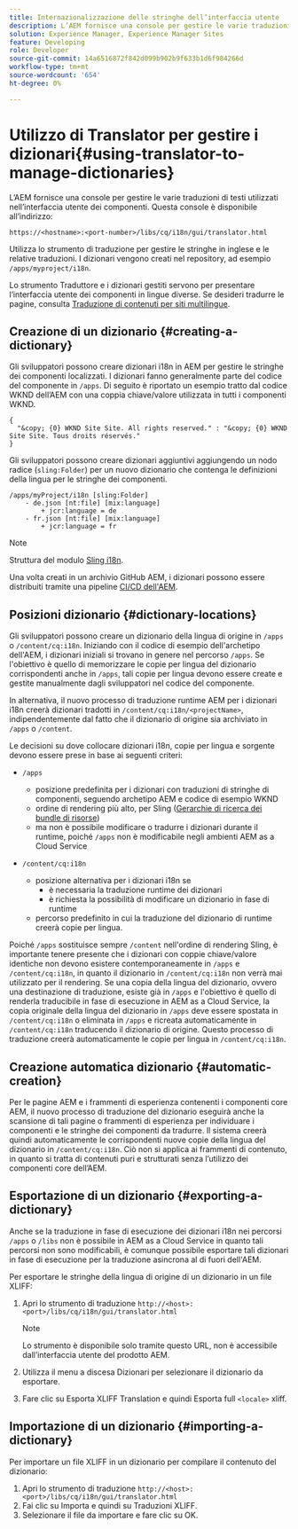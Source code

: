 ```yaml
---
title: Internazionalizzazione delle stringhe dell’interfaccia utente
description: L’AEM fornisce una console per gestire le varie traduzioni di testi utilizzati nell’interfaccia utente dei componenti.
solution: Experience Manager, Experience Manager Sites
feature: Developing
role: Developer
source-git-commit: 14a6516872f842d099b902b9f633b1d6f984266d
workflow-type: tm+mt
source-wordcount: '654'
ht-degree: 0%

---
```



# Utilizzo di Translator per gestire i dizionari{#using-translator-to-manage-dictionaries}

L’AEM fornisce una console per gestire le varie traduzioni di testi utilizzati nell’interfaccia utente dei componenti. Questa console è disponibile all’indirizzo:

`https://<hostname>:<port-number>/libs/cq/i18n/gui/translator.html`

Utilizza lo strumento di traduzione per gestire le stringhe in inglese e le relative traduzioni. I dizionari vengono creati nel repository, ad esempio `/apps/myproject/i18n`.

Lo strumento Traduttore e i dizionari gestiti servono per presentare l’interfaccia utente dei componenti in lingue diverse. Se desideri tradurre le pagine, consulta [Traduzione di contenuti per siti multilingue](/help/sites-cloud/administering/translation/overview.md).

## Creazione di un dizionario {#creating-a-dictionary}

Gli sviluppatori possono creare dizionari i18n in AEM per gestire le stringhe dei componenti localizzati. I dizionari fanno generalmente parte del codice del componente in `/apps`. Di seguito è riportato un esempio tratto dal codice WKND dell’AEM con una coppia chiave/valore utilizzata in tutti i componenti WKND.

```
{
  "&copy; {0} WKND Site Site. All rights reserved." : "&copy; {0} WKND Site Site. Tous droits réservés."
}
```

Gli sviluppatori possono creare dizionari aggiuntivi aggiungendo un nodo radice (`sling:Folder`) per un nuovo dizionario che contenga le definizioni della lingua per le stringhe dei componenti.

```shell
/apps/myProject/i18n [sling:Folder]
    - de.json [nt:file] [mix:language]
        + jcr:language = de
    - fr.json [nt:file] [mix:language]
        + jcr:language = fr
```

>[!NOTE]
>
>Struttura del modulo [Sling i18n](https://sling.apache.org/site/internationalization-support.html).

Una volta creati in un archivio GitHub AEM, i dizionari possono essere distribuiti tramite una pipeline [CI/CD dell&#39;AEM](/help/implementing/cloud-manager/configuring-pipelines/introduction-ci-cd-pipelines.md).

## Posizioni dizionario {#dictionary-locations}

Gli sviluppatori possono creare un dizionario della lingua di origine in `/apps` o `/content/cq:i18n`. Iniziando con il codice di esempio dell&#39;archetipo dell&#39;AEM, i dizionari iniziali si trovano in genere nel percorso `/apps`. Se l&#39;obiettivo è quello di memorizzare le copie per lingua del dizionario corrispondenti anche in `/apps`, tali copie per lingua devono essere create e gestite manualmente dagli sviluppatori nel codice del componente.

In alternativa, il nuovo processo di traduzione runtime AEM per i dizionari i18n creerà dizionari tradotti in `/content/cq:i18n/<projectName>`, indipendentemente dal fatto che il dizionario di origine sia archiviato in `/apps` o `/content`.

Le decisioni su dove collocare dizionari i18n, copie per lingua e sorgente devono essere prese in base ai seguenti criteri:

* `/apps`
   * posizione predefinita per i dizionari con traduzioni di stringhe di componenti, seguendo archetipo AEM e codice di esempio WKND
   * ordine di rendering più alto, per Sling ([Gerarchie di ricerca dei bundle di risorse](https://sling.apache.org/documentation/bundles/internationalization-support-i18n.html#resourcebundle-hierarchies))
   * ma non è possibile modificare o tradurre i dizionari durante il runtime, poiché `/apps` non è modificabile negli ambienti AEM as a Cloud Service

* `/content/cq:i18n`
   * posizione alternativa per i dizionari i18n se
      * è necessaria la traduzione runtime dei dizionari
      * è richiesta la possibilità di modificare un dizionario in fase di runtime
   * percorso predefinito in cui la traduzione del dizionario di runtime creerà copie per lingua.

Poiché `/apps` sostituisce sempre `/content` nell&#39;ordine di rendering Sling, è importante tenere presente che i dizionari con coppie chiave/valore identiche non devono esistere contemporaneamente in `/apps` e `/content/cq:i18n`, in quanto il dizionario in `/content/cq:i18n` non verrà mai utilizzato per il rendering. Se una copia della lingua del dizionario, ovvero una destinazione di traduzione, esiste già in `/apps` e l&#39;obiettivo è quello di renderla traducibile in fase di esecuzione in AEM as a Cloud Service, la copia originale della lingua del dizionario in `/apps` deve essere spostata in `/content/cq:i18n` o eliminata in `/apps` e ricreata automaticamente in `/content/cq:i18n` traducendo il dizionario di origine. Questo processo di traduzione creerà automaticamente le copie per lingua in `/content/cq:i18n`.

## Creazione automatica dizionario {#automatic-creation}

Per le pagine AEM e i frammenti di esperienza contenenti i componenti core AEM, il nuovo processo di traduzione del dizionario eseguirà anche la scansione di tali pagine o frammenti di esperienza per individuare i componenti e le stringhe dei componenti da tradurre. Il sistema creerà quindi automaticamente le corrispondenti nuove copie della lingua del dizionario in `/content/cq:i18n`. Ciò non si applica ai frammenti di contenuto, in quanto si tratta di contenuti puri e strutturati senza l’utilizzo dei componenti core dell’AEM.

## Esportazione di un dizionario {#exporting-a-dictionary}

Anche se la traduzione in fase di esecuzione dei dizionari i18n nei percorsi `/apps` o `/libs` non è possibile in AEM as a Cloud Service in quanto tali percorsi non sono modificabili, è comunque possibile esportare tali dizionari in fase di esecuzione per la traduzione asincrona al di fuori dell&#39;AEM.

Per esportare le stringhe della lingua di origine di un dizionario in un file XLIFF:

1. Apri lo strumento di traduzione `http://<host>:<port>/libs/cq/i18n/gui/translator.html`

   >[!NOTE]
   >
   >Lo strumento è disponibile solo tramite questo URL, non è accessibile dall’interfaccia utente del prodotto AEM.

1. Utilizza il menu a discesa Dizionari per selezionare il dizionario da esportare.
1. Fare clic su Esporta XLIFF Translation e quindi Esporta full `<locale>` xliff.

## Importazione di un dizionario {#importing-a-dictionary}

Per importare un file XLIFF in un dizionario per compilare il contenuto del dizionario:

1. Apri lo strumento di traduzione `http://<host>:<port>/libs/cq/i18n/gui/translator.html`
1. Fai clic su Importa e quindi su Traduzioni XLIFF.
1. Selezionare il file da importare e fare clic su OK.
